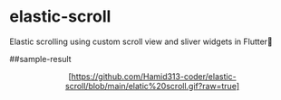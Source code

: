 # elastic-scroll
Elastic scrolling using custom scroll view and sliver widgets in Flutter💙

##sample-result

<div align="center">
  
  [https://github.com/Hamid313-coder/elastic-scroll/blob/main/elatic%20scroll.gif?raw=true]
  
</div>
